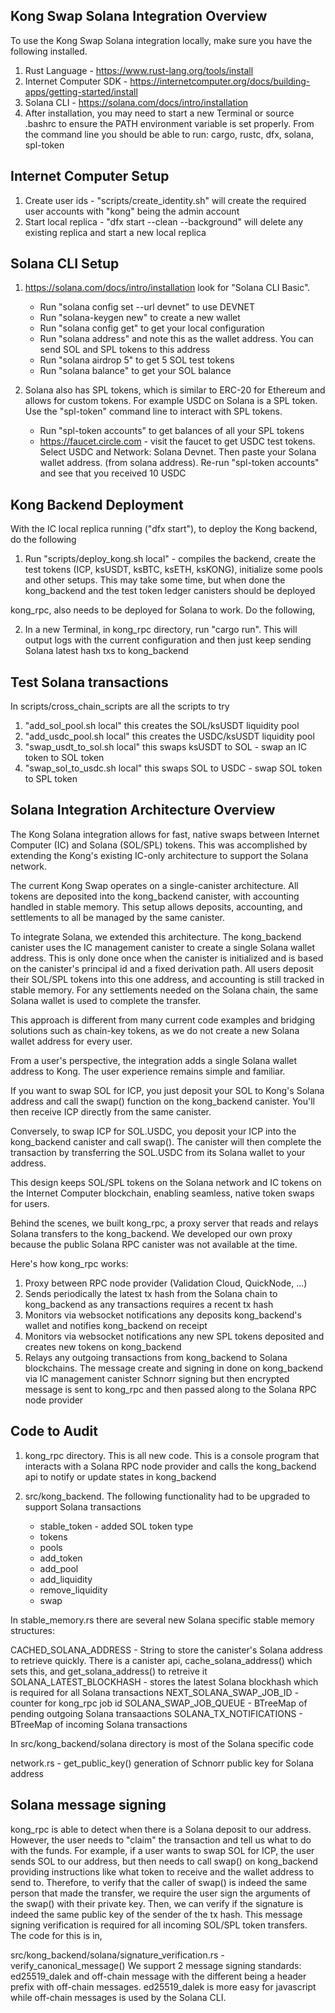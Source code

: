 ## Kong Swap Solana Integration Overview

To use the Kong Swap Solana integration locally, make sure you have the following installed.

1. Rust Language - https://www.rust-lang.org/tools/install
2. Internet Computer SDK - https://internetcomputer.org/docs/building-apps/getting-started/install
3. Solana CLI - https://solana.com/docs/intro/installation
4. After installation, you may need to start a new Terminal or source .bashrc to ensure the PATH environment variable
   is set properly. From the command line you should be able to run: cargo, rustc, dfx, solana, spl-token

## Internet Computer Setup

1. Create user ids - "scripts/create_identity.sh" will create the required user accounts with "kong" being the admin account
2. Start local replica - "dfx start --clean --background" will delete any existing replica and start a new local replica

## Solana CLI Setup

1. https://solana.com/docs/intro/installation look for "Solana CLI Basic".

   - Run "solana config set --url devnet" to use DEVNET
   - Run "solana-keygen new" to create a new wallet
   - Run "solana config get" to get your local configuration
   - Run "solana address" and note this as the wallet address. You can send SOL and SPL tokens to this address
   - Run "solana airdrop 5" to get 5 SOL test tokens
   - Run "solana balance" to get your SOL balance

2. Solana also has SPL tokens, which is similar to ERC-20 for Ethereum and allows for custom tokens.
   For example USDC on Solana is a SPL token. Use the "spl-token" command line to interact with SPL tokens.

   - Run "spl-token accounts" to get balances of all your SPL tokens
   - https://faucet.circle.com - visit the faucet to get USDC test tokens. Select USDC and Network: Solana Devnet. Then
     paste your Solana wallet address. (from solana address). Re-run "spl-token accounts" and see that you received 10 USDC

## Kong Backend Deployment

With the IC local replica running ("dfx start"), to deploy the Kong backend, do the following

1. Run "scripts/deploy_kong.sh local" - compiles the backend, create the test tokens (ICP, ksUSDT, ksBTC, ksETH, ksKONG),
   initialize some pools and other setups. This may take some time, but when done the kong_backend and the test token
   ledger canisters should be deployed

kong_rpc, also needs to be deployed for Solana to work. Do the following,

2. In a new Terminal, in kong_rpc directory, run "cargo run". This will output logs with the current configuration and then
   just keep sending Solana latest hash txs to kong_backend

## Test Solana transactions

In scripts/cross_chain_scripts are all the scripts to try

1. "add_sol_pool.sh local" this creates the SOL/ksUSDT liquidity pool
2. "add_usdc_pool.sh local" this creates the USDC/ksUSDT liquidity pool
3. "swap_usdt_to_sol.sh local" this swaps ksUSDT to SOL - swap an IC token to SOL token
4. "swap_sol_to_usdc.sh local" this swaps SOL to USDC - swap SOL token to SPL token

## Solana Integration Architecture Overview

The Kong Solana integration allows for fast, native swaps between Internet Computer (IC) and Solana (SOL/SPL) tokens. This was
accomplished by extending the Kong's existing IC-only architecture to support the Solana network.

The current Kong Swap operates on a single-canister architecture. All tokens are deposited into the kong_backend canister, with accounting handled in stable memory. This setup allows deposits, accounting, and settlements to all be managed by the same canister.

To integrate Solana, we extended this architecture. The kong_backend canister uses the IC management canister to create a single Solana wallet address. This is only done once when the canister is initialized and is based on the canister's principal id and a fixed derivation path. All users deposit their SOL/SPL tokens into this one address, and accounting is still tracked in stable memory. For any settlements needed on the Solana chain, the same Solana wallet is used to complete the transfer.

This approach is different from many current code examples and bridging solutions such as chain-key tokens, as we do not create a new Solana wallet address for every user.

From a user's perspective, the integration adds a single Solana wallet address to Kong. The user experience remains simple and familiar.

If you want to swap SOL for ICP, you just deposit your SOL to Kong's Solana address and call the swap() function on the kong_backend canister. You'll then receive ICP directly from the same canister.

Conversely, to swap ICP for SOL.USDC, you deposit your ICP into the kong_backend canister and call swap(). The canister will then complete the transaction by transferring the SOL.USDC from its Solana wallet to your address.

This design keeps SOL/SPL tokens on the Solana network and IC tokens on the Internet Computer blockchain, enabling seamless, native token swaps for users.

Behind the scenes, we built kong_rpc, a proxy server that reads and relays Solana transfers to the kong_backend. We developed our own proxy
because the public Solana RPC canister was not available at the time.

Here's how kong_rpc works:

1. Proxy between RPC node provider (Validation Cloud, QuickNode, ...)
2. Sends periodically the latest tx hash from the Solana chain to kong_backend as any transactions requires a recent tx hash
3. Monitors via websocket notifications any deposits kong_backend's wallet and notifies kong_backend on receipt
4. Monitors via websocket notifications any new SPL tokens deposited and creates new tokens on kong_backend
5. Relays any outgoing transactions from kong_backend to Solana blockchains. The message create and signing in done on kong_backend via IC
   management canister Schnorr signing but then encrypted message is sent to kong_rpc and then passed along to the Solana RPC node provider

## Code to Audit

1. kong_rpc directory. This is all new code. This is a console program that interacts with a Solana RPC node provider and calls the kong_backend api to notify or update states in kong_backend

2. src/kong_backend. The following functionality had to be upgraded to support Solana transactions
   - stable_token - added SOL token type
   - tokens
   - pools
   - add_token
   - add_pool
   - add_liquidity
   - remove_liquidity
   - swap

In stable_memory.rs there are several new Solana specific stable memory structures:

CACHED_SOLANA_ADDRESS - String to store the canister's Solana address to retrieve quickly. There is a canister api, cache_solana_address() which sets this, and get_solana_address() to retreive it
SOLANA_LATEST_BLOCKHASH - stores the latest Solana blockhash which is required for all Solana transactions
NEXT_SOLANA_SWAP_JOB_ID - counter for kong_rpc job id
SOLANA_SWAP_JOB_QUEUE - BTreeMap of pending outgoing Solana transaactions
SOLANA_TX_NOTIFICATIONS - BTreeMap of incoming Solana transactions

In src/kong_backend/solana directory is most of the Solana specific code

network.rs -
get_public_key() generation of Schnorr public key for Solana address

## Solana message signing

kong_rpc is able to detect when there is a Solana deposit to our address. However, the user needs to "claim" the transaction and tell us what to do with the funds. For example, if a user wants to swap SOL for ICP, the user sends SOL to our address, but then needs to call swap() on kong_backend providing instructions like what token to receive and the wallet address to send to. Therefore, to verify that the caller of
swap() is indeed the same person that made the transfer, we require the user sign the arguments of the swap() with their private key. Then, we can verify if the signature is indeed the same public key of the sender of the tx hash. This message signing verification is required for all incoming SOL/SPL token transfers. The code for this is in,

src/kong_backend/solana/signature_verification.rs - verify_canonical_message()
We support 2 message signing standards: ed25519_dalek and off-chain message with the different being a header prefix with off-chain
messages. ed25519_dalek is more easy for javascript while off-chain messages is used by the Solana CLI.
